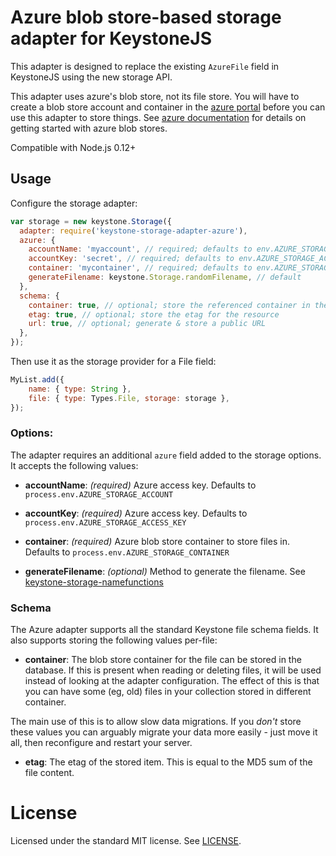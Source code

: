 # Azure blob store-based storage adapter for KeystoneJS

This adapter is designed to replace the existing `AzureFile` field in KeystoneJS using the new storage API.

This adapter uses azure's blob store, not its file store. You will have to create a blob store account and container in the [azure portal](https://portal.azure.com/) before you can use this adapter to store things. See [azure documentation](https://azure.microsoft.com/en-us/documentation/articles/storage-create-storage-account/) for details on getting started with azure blob stores.

Compatible with Node.js 0.12+

## Usage

Configure the storage adapter:

```js
var storage = new keystone.Storage({
  adapter: require('keystone-storage-adapter-azure'),
  azure: {
    accountName: 'myaccount', // required; defaults to env.AZURE_STORAGE_ACCOUNT
    accountKey: 'secret', // required; defaults to env.AZURE_STORAGE_ACCESS_KEY
    container: 'mycontainer', // required; defaults to env.AZURE_STORAGE_CONTAINER
    generateFilename: keystone.Storage.randomFilename, // default
  },
  schema: {
    container: true, // optional; store the referenced container in the database
    etag: true, // optional; store the etag for the resource
    url: true, // optional; generate & store a public URL
  },
});
```

Then use it as the storage provider for a File field:

```js
MyList.add({
	name: { type: String },
	file: { type: Types.File, storage: storage },
});
```

### Options:

The adapter requires an additional `azure` field added to the storage options. It accepts the following values:

- **accountName**: *(required)* Azure access key. Defaults to `process.env.AZURE_STORAGE_ACCOUNT`

- **accountKey**: *(required)* Azure access key. Defaults to `process.env.AZURE_STORAGE_ACCESS_KEY`

- **container**: *(required)* Azure blob store container to store files in. Defaults to `process.env.AZURE_STORAGE_CONTAINER`

- **generateFilename**: *(optional)* Method to generate the filename. See [keystone-storage-namefunctions](https://github.com/keystonejs/keystone-storage-namefunctions)


### Schema

The Azure adapter supports all the standard Keystone file schema fields. It also supports storing the following values per-file:

- **container**: The blob store container for the file can be stored in the database. If this is present when reading or deleting files, it will be used instead of looking at the adapter configuration. The effect of this is that you can have some (eg, old) files in your collection stored in different container.

The main use of this is to allow slow data migrations. If you *don't* store these values you can arguably migrate your data more easily - just move it all, then reconfigure and restart your server.

- **etag**: The etag of the stored item. This is equal to the MD5 sum of the file content.


# License

Licensed under the standard MIT license. See [LICENSE](license).
